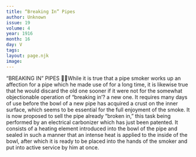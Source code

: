 ```yaml
---
title: “Breaking In” Pipes
author: Unknown
issue: 19
volume: 4
year: 1916
month: 16
day: V
tags:
layout: page.njk
image:
---
```

“BREAKING IN” PIPES While it is true that a pipe smoker works up an affection for a pipe which he made use of for a long time, it is likewise true that he would discard the old one sooner if it were not for the somewhat objectionable operation of “breaking in’? a new one. It requires many days of use before the bowl of a new pipe has acquired a crust on the inner surface, which seems to be essential for the full enjoyment of the smoke. It is now proposed to sell the pipe already “broken in,” this task being performed by an electrical carbonizer which has just been patented. It consists of a heating element introduced into the bowl of the pipe and sealed in such a manner that an intense heat is applied to the inside of the bowl, after which it is ready to be placed into the hands of the smoker and put into active service by him at once.

